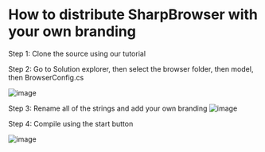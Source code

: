 # How to distribute SharpBrowser with your own branding

Step 1: Clone the source using our tutorial

Step 2: Go to Solution explorer, then select the browser folder, then model, then BrowserConfig.cs

![image](https://user-images.githubusercontent.com/104514709/183605344-97a50c0f-666a-4132-bf30-760525dc253e.png)

Step 3: Rename all of the strings and add your own branding
![image](https://user-images.githubusercontent.com/104514709/183605417-67f274b2-fe9d-47b7-9d4e-1722387d2fb8.png)


Step 4: Compile using the start button

![image](https://user-images.githubusercontent.com/104514709/183605667-47ce966c-3167-4d34-9bd5-7feadf0710e5.png)
